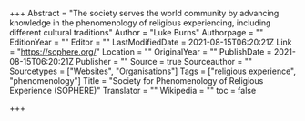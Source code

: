 +++
Abstract = "The society serves the world community by advancing knowledge in the phenomenology of religious experiencing, including different cultural traditions"
Author = "Luke Burns"
Authorpage = ""
EditionYear = ""
Editor = ""
LastModifiedDate = 2021-08-15T06:20:21Z
Link = "https://sophere.org/"
Location = ""
OriginalYear = ""
PublishDate = 2021-08-15T06:20:21Z
Publisher = ""
Source = true
Sourceauthor = ""
Sourcetypes = ["Websites", "Organisations"]
Tags = ["religious experience", "phenomenology"]
Title = "Society for Phenomenology of Religious Experience (SOPHERE)"
Translator = ""
Wikipedia = ""
toc = false

+++
